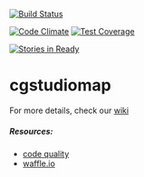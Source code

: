 [![Build Status](https://travis-ci.org/foutoucour/cgstudiomap.svg?branch=develop)](https://travis-ci.org/foutoucour/cgstudiomap)

[![Code Climate](https://codeclimate.com/github/foutoucour/cgstudiomap/badges/gpa.svg)](https://codeclimate.com/github/foutoucour/cgstudiomap)
[![Test Coverage](https://codeclimate.com/github/foutoucour/cgstudiomap/badges/coverage.svg)](https://codeclimate.com/github/foutoucour/cgstudiomap)

[![Stories in Ready](https://badge.waffle.io/foutoucour/cgstudiomap.png?label=ready&title=Ready)](http://waffle.io/foutoucour/cgstudiomap)


# cgstudiomap

For more details, check our [wiki](https://github.com/foutoucour/cgstudiomap/wiki)

##### Resources:
* [code quality](https://codeclimate.com/github/foutoucour/cgstudiomap)
* [waffle.io](https://waffle.io/foutoucour/cgstudiomap) 

